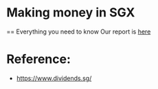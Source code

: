 # Making money in SGX

== Everything you need to know
Our report is [here](report.pdf)

# Reference:

- https://www.dividends.sg/
